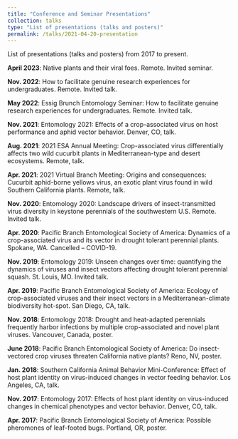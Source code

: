 ```yaml
---
title: "Conference and Seminar Presentations"
collection: talks
type: "List of presentations (talks and posters)"
permalink: /talks/2021-04-20-presentation
---
```


List of presentations (talks and posters) from 2017 to present.  

**April 2023**: Native plants and their viral foes. Remote. Invited seminar.  

**Nov. 2022**: How to facilitate genuine research experiences for undergraduates. Remote. Invited talk.  

**May 2022**: Essig Brunch Entomology Seminar: How to facilitate genuine research experiences
for undergraduates. Remote. Invited talk.  

**Nov. 2021**: Entomology 2021: Effects of a crop-associated virus on host performance and aphid vector behavior. Denver, CO, talk.  

**Aug. 2021**: 2021 ESA Annual Meeting: Crop-associated virus differentially affects two wild cucurbit plants in Mediterranean-type and desert ecosystems. Remote, talk.  

**Apr. 2021**: 2021 Virtual Branch Meeting: Origins and consequences: Cucurbit aphid-borne yellows virus, an exotic plant virus found in wild Southern California plants. Remote, talk.  

**Nov. 2020**: Entomology 2020: Landscape drivers of insect-transmitted virus diversity in keystone perennials of the southwestern U.S. Remote. Invited talk.  

**Apr. 2020**: Pacific Branch Entomological Society of America: Dynamics of a crop-associated virus and its vector in drought tolerant perennial plants. Spokane, WA. Cancelled – COVID-19.   

**Nov. 2019**: Entomology 2019: Unseen changes over time: quantifying the dynamics of viruses and insect vectors affecting drought tolerant perennial squash. St. Louis, MO. Invited talk.  

**Apr. 2019**: Pacific Branch Entomological Society of America: Ecology of crop-associated viruses and their insect vectors in a Mediterranean-climate biodiversity hot-spot. San Diego, CA, talk.  

**Nov. 2018**: Entomology 2018: Drought and heat-adapted perennials frequently harbor infections by multiple crop-associated and novel plant viruses. Vancouver, Canada, poster.  

**June 2018**: Pacific Branch Entomological Society of America: Do insect-vectored crop viruses
threaten California native plants? Reno, NV, poster.  

**Jan. 2018**: Southern California Animal Behavior Mini-Conference: Effect of host plant
identity on virus-induced changes in vector feeding behavior. Los Angeles, CA, talk.  

**Nov. 2017**: Entomology 2017: Effects of host plant identity on virus-induced changes in
chemical phenotypes and vector behavior. Denver, CO, talk.  

**Apr. 2017**: Pacific Branch Entomological Society of America: Possible pheromones of leaf-footed bugs. Portland, OR, poster.  
